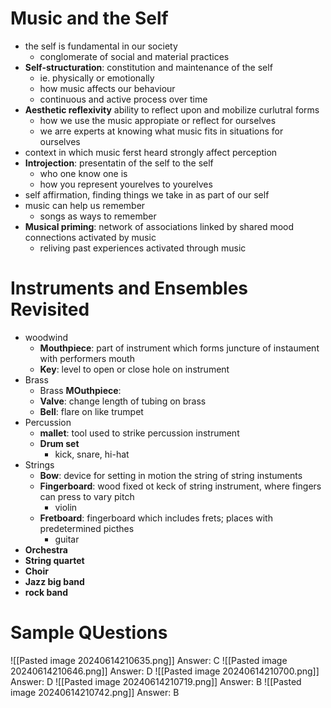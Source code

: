 # Music and the Self
- the self is fundamental in our society
	- conglomerate of social and material practices
- **Self-structuration**: constitution and maintenance of the self
	- ie. physically or emotionally
	- how music affects our behaviour
	- continuous and active process over time
- **Aesthetic reflexivity** ability to reflect upon and mobilize curlutral forms
	- how we use the music appropiate or reflect for ourselves
	- we arre experts at knowing what music fits in situations for ourselves
- context in which music ferst heard strongly affect perception
- **Introjection**: presentatin of the self to the self
	- who one know one is
	- how you represent yourelves to yourelves
- self affirmation, finding things we take in as part of our self
- music can help us remember
	- songs as ways to remember
- **Musical priming**: network of associations linked by shared mood connections activated by music
	- reliving past experiences activated through music
# Instruments and Ensembles Revisited
- woodwind
	- **Mouthpiece**: part of instrument which forms juncture of instaument with performers mouth
	- **Key**: level to open or close hole on instrument
- Brass
	- Brass **MOuthpiece**: 
	- **Valve**: change length of tubing on brass
	- **Bell**: flare on like trumpet
- Percussion
	- **mallet**: tool used to strike percussion instrument
	- **Drum set**
		- kick, snare, hi-hat
- Strings
	- **Bow**: device for setting in motion the string of string instuments
	- **Fingerboard**: wood fixed ot keck of string instrument, where fingers can press to vary pitch
		- violin
	- **Fretboard**: fingerboard which includes frets; places with predetermined picthes
		- guitar
- **Orchestra**
- **String quartet**
- **Choir**
- **Jazz big band**
- **rock band**
# Sample QUestions
![[Pasted image 20240614210635.png]]
Answer: C
![[Pasted image 20240614210646.png]]
Answer: D
![[Pasted image 20240614210700.png]]
Answer: D
![[Pasted image 20240614210719.png]]
Answer: B
![[Pasted image 20240614210742.png]]
Answer: B